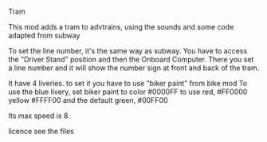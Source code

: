 Tram

This mod adds a tram to advtrains, using the sounds and some code adapted from subway

To set the line number, it's the same way as subway. You have to access the "Driver Stand" position and then
the Onboard Computer. There you set a line number and it will show the number sign at front and back of the tram.

It have 4 liveries. to set it you have to use "biker paint" from bike mod
To use the blue livery, set biker paint to color #0000FF
to use red, #FF0000
yellow #FFFF00
and the default green, #00FF00

Its max speed is 8.

licence see the files
